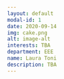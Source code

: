 ```yaml
---
layout: default
modal-id: 1
date: 2020-09-14
img: cake.png
alt: image-alt
interests: TBA
department: EEE
name: Laura Toni
description: TBA
---
```

